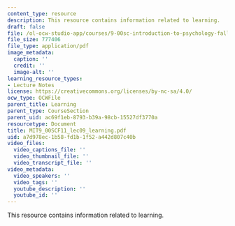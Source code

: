```yaml
---
content_type: resource
description: This resource contains information related to learning.
draft: false
file: /ol-ocw-studio-app/courses/9-00sc-introduction-to-psychology-fall-2011/a7d978ec1b58fd1b1f52a442d807c40b_MIT9_00SCF11_lec09_learning.pdf
file_size: 777406
file_type: application/pdf
image_metadata:
  caption: ''
  credit: ''
  image-alt: ''
learning_resource_types:
- Lecture Notes
license: https://creativecommons.org/licenses/by-nc-sa/4.0/
ocw_type: OCWFile
parent_title: Learning
parent_type: CourseSection
parent_uid: ac69f1eb-8793-b39a-98cb-15527df3770a
resourcetype: Document
title: MIT9_00SCF11_lec09_learning.pdf
uid: a7d978ec-1b58-fd1b-1f52-a442d807c40b
video_files:
  video_captions_file: ''
  video_thumbnail_file: ''
  video_transcript_file: ''
video_metadata:
  video_speakers: ''
  video_tags: ''
  youtube_description: ''
  youtube_id: ''
---
```

This resource contains information related to learning.